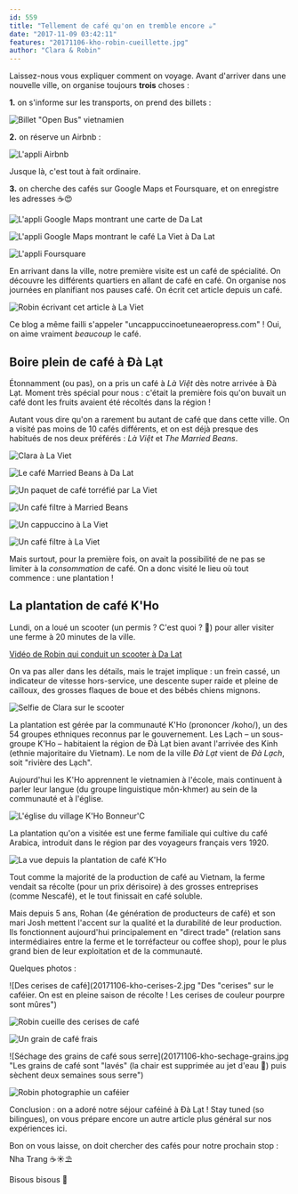 ```yaml
---
id: 559
title: "Tellement de café qu'on en tremble encore ☕️"
date: "2017-11-09 03:42:11"
features: "20171106-kho-robin-cueillette.jpg"
author: "Clara & Robin"
---
```


Laissez-nous vous expliquer comment on voyage. Avant d'arriver dans une nouvelle
ville, on organise toujours **trois** choses :

**1.** on s'informe sur les transports, on prend des billets :

![Billet "Open Bus" vietnamien](20171031-billet-openbus.jpg)

**2.** on réserve un Airbnb :

![L'appli Airbnb](20171108-screenshot-airbnb.png)

Jusque là, c'est tout à fait ordinaire.

**3.** on cherche des cafés sur Google Maps et Foursquare, et on enregistre les
adresses ☕️😍

![L'appli Google Maps montrant une carte de Da Lat](20171108-screenshot-google-maps.png)

![L'appli Google Maps montrant le café La Viet à Da Lat](20171108-screenshot-google-maps-2.png)

![L'appli Foursquare](20171108-screenshot-foursquare.png)

En arrivant dans la ville, notre première visite est un café de spécialité. On
découvre les différents quartiers en allant de café en café. On organise nos
journées en planifiant nos pauses café. On écrit cet article depuis un café.

![Robin écrivant cet article à La Viet](20171108-ecriture-article.jpg)

Ce blog a même failli s'appeler "uncappuccinoetuneaeropress.com" ! Oui, on aime
vraiment _beaucoup_ le café.

## Boire plein de café à Đà Lạt

Étonnamment (ou pas), on a pris un café à *Là Việt* dès notre arrivée à Đà Lạt.
Moment très spécial pour nous : c'était la première fois qu'on buvait un café
dont les fruits avaient été récoltés dans la région !

Autant vous dire qu'on a rarement bu autant de café que dans cette ville. On a
visité pas moins de 10 cafés différents, et on est déjà presque des habitués de
nos deux préférés : *Là Việt* et _The Married Beans_.

![Clara à La Viet](20171101-laviet-clara.jpg)

![Le café Married Beans à Da Lat](20171101-marriedbeans-cafe.jpg)

![Un paquet de café torréfié par La Viet](20171101-laviet-grains.jpg)

![Un café filtre à Married Beans](20171101-marriedbeans-filtre.jpg)

![Un cappuccino à La Viet](20171101-laviet-cappuccino.jpg)

![Un café filtre à La Viet](20171101-laviet-filtre.jpg)

Mais surtout, pour la première fois, on avait la possibilité de ne pas se
limiter à la _consommation_ de café. On a donc visité le lieu où tout commence :
une plantation !

## La plantation de café K'Ho

Lundi, on a loué un scooter (un permis ? C'est quoi ? 😬) pour aller visiter une
ferme à 20 minutes de la ville.

[Vidéo de Robin qui conduit un scooter à Da Lat](https://www.youtube.com/watch?v=jl5DbAEte98)

On va pas aller dans les détails, mais le trajet implique : un frein cassé, un
indicateur de vitesse hors-service, une descente super raide et pleine de
cailloux, des grosses flaques de boue et des bébés chiens mignons.

![Selfie de Clara sur le scooter](20171106-clara-scooter.jpg "Clara en plein moment d'adrénaline")

La plantation est gérée par la communauté K'Ho (prononcer /koho/), un des 54
groupes ethniques reconnus par le gouvernement. Les Lạch – un sous-groupe K'Ho –
habitaient la région de Đà Lạt bien avant l'arrivée des Kinh (ethnie majoritaire
du Vietnam). Le nom de la ville _Đà Lạt_ vient de *Đà Lạch*, soit "rivière
des Lạch".

Aujourd'hui les K'Ho apprennent le vietnamien à l'école, mais continuent à
parler leur langue (du groupe linguistique môn-khmer) au sein de la communauté
et à l'église.

![L'église du village K'Ho Bonneur'C](20171106-kho-eglise.jpg "L'église du village K'Ho Bonneur'C")

La plantation qu'on a visitée est une ferme familiale qui cultive du café
Arabica, introduit dans le région par des voyageurs français vers 1920.

![La vue depuis la plantation de café K'Ho](20171106-kho-paysage.jpg "La ferme au pied du Mont Lang Bian (2167m)")

Tout comme la majorité de la production de café au Vietnam, la ferme vendait sa
récolte (pour un prix dérisoire) à des grosses entreprises (comme Nescafé), et
le tout finissait en café soluble.

Mais depuis 5 ans, Rohan (4e génération de producteurs de café) et son mari Josh
mettent l'accent sur la qualité et la durabilité de leur production. Ils
fonctionnent aujourd'hui principalement en "direct trade" (relation sans
intermédiaires entre la ferme et le torréfacteur ou coffee shop), pour le plus
grand bien de leur exploitation et de la communauté.

Quelques photos :

![Des cerises de café](20171106-kho-cerises-2.jpg "Des "cerises" sur le caféier.
On est en pleine saison de récolte ! Les cerises de couleur pourpre sont mûres")

![Robin cueille des cerises de café](20171106-kho-robin-cueillette.jpg "On participe à la récolte malgré la chaleur ☀️")

![Un grain de café frais](20171106-kho-grains.jpg "Dans chaque cerise il y a deux grains de café, tout visqueux. C'est ça qu'on boit tous les matins ☕️")

![Séchage des grains de café sous serre](20171106-kho-sechage-grains.jpg "Les
grains de café sont "lavés" (la chair est supprimée au jet d'eau 🚿) puis
sèchent deux semaines sous serre")

![Robin photographie un caféier](20171106-kho-robin-photo.jpg "Robin prend des photos, il aimerait bien retourner à la ferme plus longtemps pour en prendre plus 📷")

Conclusion : on a adoré notre séjour caféiné à Đà Lạt ! Stay tuned (so
bilingues), on vous prépare encore un autre article plus général sur nos
expériences ici.

Bon on vous laisse, on doit chercher des cafés pour notre prochain stop : Nha
Trang ☕️☀️⛱

Bisous bisous 💋
